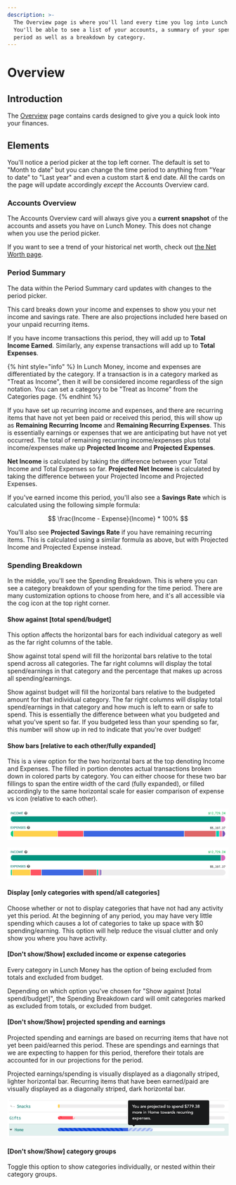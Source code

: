 ```yaml
---
description: >-
  The Overview page is where you'll land every time you log into Lunch Money.
  You'll be able to see a list of your accounts, a summary of your spending this
  period as well as a breakdown by category.
---
```


# Overview

## Introduction

The [Overview](https://my.lunchmoney.app/overview) page contains cards designed to give you a quick look into your finances.

## Elements

You'll notice a period picker at the top left corner. The default is set to "Month to date" but you can change the time period to anything from "Year to date" to "Last year" and even a custom start & end date. All the cards on the page will update accordingly _except_ the Accounts Overview card. 

### Accounts Overview

The Accounts Overview card will always give you a **current snapshot** of the accounts and assets you have on Lunch Money. This does not change when you use the period picker. 

If you want to see a trend of your historical net worth, check out [the Net Worth page](net-worth.md).

### Period Summary

The data within the Period Summary card updates with changes to the period picker.

This card breaks down your income and expenses to show you your net income and savings rate. There are also projections included here based on your unpaid recurring items.

If you have income transactions this period, they will add up to **Total Income Earned**. Similarly, any expense transactions will add up to **Total Expenses**.

{% hint style="info" %}
In Lunch Money, income and expenses are differentiated by the category. If a transaction is in a category marked as "Treat as Income", then it will be considered income regardless of the sign notation. You can set a category to be "Treat as Income" from the Categories page.
{% endhint %}

If you have set up recurring income and expenses, and there are recurring items that have not yet been paid or received this period, this will show up as **Remaining Recurring Income** and **Remaining Recurring Expenses**. This is essentially earnings or expenses that we are anticipating but have not yet occurred. The total of remaining recurring income/expenses plus total income/expenses make up **Projected Income** and **Projected Expenses**.

**Net Income** is calculated by taking the difference between your Total Income and Total Expenses so far. **Projected Net Income** is calculated by taking the difference between your Projected Income and Projected Expenses.

If you've earned income this period, you'll also see a **Savings Rate** which is calculated using the following simple formula:

$$
\frac{Income - Expense}{Income} * 100%
$$

You'll also see **Projected Savings Rate** if you have remaining recurring items. This is calculated using a similar formula as above, but with Projected Income and Projected Expense instead.

### Spending Breakdown

In the middle, you'll see the Spending Breakdown. This is where you can see a category breakdown of your spending for the time period. There are many customization options to choose from here, and it's all accessible via the cog icon at the top right corner.



#### Show against \[total spend/budget\]

This option affects the horizontal bars for each individual category as well as the far right columns of the table.

Show against total spend will fill the horizontal bars relative to the total spend across all categories. The far right columns will display the total spend/earnings in that category and the percentage that makes up across all spending/earnings.

Show against budget will fill the horizontal bars relative to the budgeted amount for that individual category. The far right columns will display total spend/earnings in that category and how much is left to earn or safe to spend. This is essentially the difference between what you budgeted and what you've spent so far. If you budgeted less than your spending so far, this number will show up in red to indicate that you're over budget!

#### Show bars \[relative to each other/fully expanded\]

This is a view option for the two horizontal bars at the top denoting Income and Expenses. The filled in portion denotes actual transactions broken down in colored parts by category. You can either choose for these two bar fillings to span the entire width of the card \(fully expanded\), or filled accordingly to the same horizontal scale for easier comparison of expense vs icon \(relative to each other\).

![Show bars fully expanded](../.gitbook/assets/screen-shot-2021-04-26-at-10.29.55-am.png)

![Show bars relative to each other](../.gitbook/assets/screen-shot-2021-04-26-at-10.29.36-am.png)

#### Display \[only categories with spend/all categories\]

Choose whether or not to display categories that have not had any activity yet this period. At the beginning of any period, you may have very little spending which causes a lot of categories to take up space with $0 spending/earning. This option will help reduce the visual clutter and only show you where you have activity.

#### \[Don't show/Show\] excluded income or expense categories

Every category in Lunch Money has the option of being excluded from totals and excluded from budget.

Depending on which option you've chosen for "Show against \[total spend/budget\]", the Spending Breakdown card will omit categories marked as excluded from totals, or excluded from budget.

#### \[Don't show/Show\] projected spending and earnings

Projected spending and earnings are based on recurring items that have not yet been paid/earned this period. These are spendings and earnings that we are expecting to happen for this period, therefore their totals are accounted for in our projections for the period.

Projected earnings/spending is visually displayed as a diagonally striped, lighter horizontal bar. Recurring items that have been earned/paid are visually displayed as a diagonally striped, dark horizontal bar.

![For Home, the first section \(darker diagonally-striped bar\) denotes recurring spending. The middle section \(solid blue bar\) denotes daily, incidental spending. The last section \(lighter, diagonally-striped bar\) denotes recurring spending that has yet to occur.](../.gitbook/assets/screen-shot-2021-04-26-at-10.54.01-am.png)

#### \[Don't show/Show\] category groups

Toggle this option to show categories individually, or nested within their category groups.

##  

